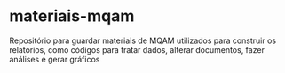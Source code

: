 # materiais-mqam
Repositório para guardar materiais de MQAM utilizados para construir os relatórios, como códigos para tratar dados, alterar documentos, fazer análises e gerar gráficos
